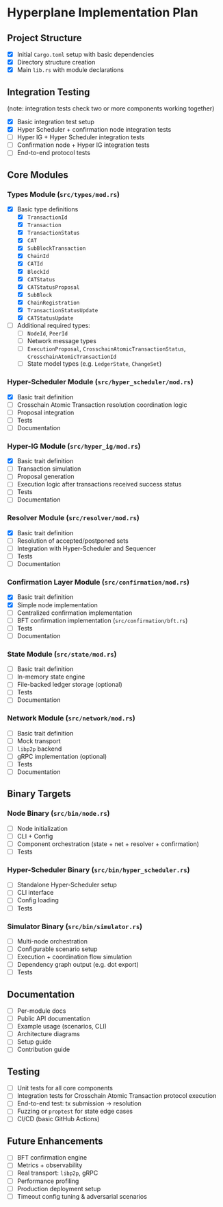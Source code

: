 # Hyperplane Implementation Plan

## Project Structure
- [x] Initial `Cargo.toml` setup with basic dependencies
- [x] Directory structure creation
- [x] Main `lib.rs` with module declarations

## Integration Testing
(note: integration tests check two or more components working together)
- [x] Basic integration test setup
- [x] Hyper Scheduler + confirmation node integration tests
- [ ] Hyper IG + Hyper Scheduler integration tests
- [ ] Confirmation node + Hyper IG integration tests
- [ ] End-to-end protocol tests

## Core Modules

### Types Module (`src/types/mod.rs`)
- [x] Basic type definitions
  - [x] `TransactionId`
  - [x] `Transaction`
  - [x] `TransactionStatus`
  - [x] `CAT`
  - [x] `SubBlockTransaction`
  - [x] `ChainId`
  - [x] `CATId`
  - [x] `BlockId`
  - [x] `CATStatus`
  - [x] `CATStatusProposal`
  - [x] `SubBlock`
  - [x] `ChainRegistration`
  - [x] `TransactionStatusUpdate`
  - [x] `CATStatusUpdate`
- [ ] Additional required types:
  - [ ] `NodeId`, `PeerId`
  - [ ] Network message types
  - [ ] `ExecutionProposal`, `CrosschainAtomicTransactionStatus`, `CrosschainAtomicTransactionId`
  - [ ] State model types (e.g. `LedgerState`, `ChangeSet`)

### Hyper-Scheduler Module (`src/hyper_scheduler/mod.rs`)
- [x] Basic trait definition
- [ ] Crosschain Atomic Transaction resolution coordination logic
- [ ] Proposal integration
- [ ] Tests
- [ ] Documentation

### Hyper-IG Module (`src/hyper_ig/mod.rs`)
- [x] Basic trait definition
- [ ] Transaction simulation
- [ ] Proposal generation
- [ ] Execution logic after transactions received success status
- [ ] Tests
- [ ] Documentation

### Resolver Module (`src/resolver/mod.rs`)
- [x] Basic trait definition
- [ ] Resolution of accepted/postponed sets
- [ ] Integration with Hyper-Scheduler and Sequencer
- [ ] Tests
- [ ] Documentation

### Confirmation Layer Module (`src/confirmation/mod.rs`)
- [x] Basic trait definition
- [x] Simple node implementation
- [ ] Centralized confirmation implementation
- [ ] BFT confirmation implementation (`src/confirmation/bft.rs`)
- [ ] Tests
- [ ] Documentation

### State Module (`src/state/mod.rs`)
- [ ] Basic trait definition
- [ ] In-memory state engine
- [ ] File-backed ledger storage (optional)
- [ ] Tests
- [ ] Documentation

### Network Module (`src/network/mod.rs`)
- [ ] Basic trait definition
- [ ] Mock transport
- [ ] `libp2p` backend
- [ ] gRPC implementation (optional)
- [ ] Tests
- [ ] Documentation

## Binary Targets

### Node Binary (`src/bin/node.rs`)
- [ ] Node initialization
- [ ] CLI + Config
- [ ] Component orchestration (state + net + resolver + confirmation)
- [ ] Tests

### Hyper-Scheduler Binary (`src/bin/hyper_scheduler.rs`)
- [ ] Standalone Hyper-Scheduler setup
- [ ] CLI interface
- [ ] Config loading
- [ ] Tests

### Simulator Binary (`src/bin/simulator.rs`)
- [ ] Multi-node orchestration
- [ ] Configurable scenario setup
- [ ] Execution + coordination flow simulation
- [ ] Dependency graph output (e.g. dot export)
- [ ] Tests

## Documentation
- [ ] Per-module docs
- [ ] Public API documentation
- [ ] Example usage (scenarios, CLI)
- [ ] Architecture diagrams
- [ ] Setup guide
- [ ] Contribution guide

## Testing
- [ ] Unit tests for all core components
- [ ] Integration tests for Crosschain Atomic Transaction protocol execution
- [ ] End-to-end test: tx submission → resolution
- [ ] Fuzzing or `proptest` for state edge cases
- [ ] CI/CD (basic GitHub Actions)

## Future Enhancements
- [ ] BFT confirmation engine
- [ ] Metrics + observability
- [ ] Real transport: `libp2p`, gRPC
- [ ] Performance profiling
- [ ] Production deployment setup
- [ ] Timeout config tuning & adversarial scenarios
